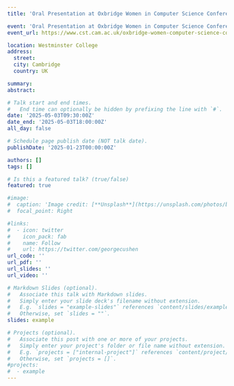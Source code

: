 ```yaml
---
title: 'Oral Presentation at Oxbridge Women in Computer Science Conference 2025'

event: 'Oral Presentation at Oxbridge Women in Computer Science Conference 2025'
event_url: https://www.cst.cam.ac.uk/oxbridge-women-computer-science-conference-2025

location: Westminster College
address:
  street: 
  city: Cambridge
  country: UK

summary: 
abstract: 

# Talk start and end times.
#   End time can optionally be hidden by prefixing the line with `#`.
date: '2025-05-03T09:30:00Z'
date_end: '2025-05-03T18:00:00Z'
all_day: false

# Schedule page publish date (NOT talk date).
publishDate: '2025-01-23T00:00:00Z'

authors: []
tags: []

# Is this a featured talk? (true/false)
featured: true

#image:
#  caption: 'Image credit: [**Unsplash**](https://unsplash.com/photos/bzdhc5b3Bxs)'
#  focal_point: Right

#links:
#  - icon: twitter
#    icon_pack: fab
#    name: Follow
#    url: https://twitter.com/georgecushen
url_code: ''
url_pdf: ''
url_slides: ''
url_video: ''

# Markdown Slides (optional).
#   Associate this talk with Markdown slides.
#   Simply enter your slide deck's filename without extension.
#   E.g. `slides = "example-slides"` references `content/slides/example-slides.md`.
#   Otherwise, set `slides = ""`.
slides: example

# Projects (optional).
#   Associate this post with one or more of your projects.
#   Simply enter your project's folder or file name without extension.
#   E.g. `projects = ["internal-project"]` references `content/project/deep-learning/index.md`.
#   Otherwise, set `projects = []`.
#projects:
#  - example
---
```

